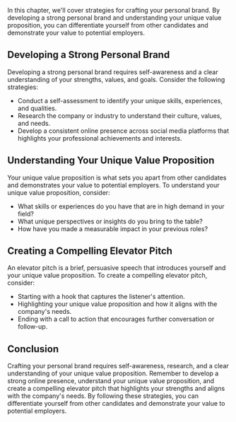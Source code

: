 
In this chapter, we'll cover strategies for crafting your personal brand. By developing a strong personal brand and understanding your unique value proposition, you can differentiate yourself from other candidates and demonstrate your value to potential employers.

Developing a Strong Personal Brand
----------------------------------

Developing a strong personal brand requires self-awareness and a clear understanding of your strengths, values, and goals. Consider the following strategies:

* Conduct a self-assessment to identify your unique skills, experiences, and qualities.
* Research the company or industry to understand their culture, values, and needs.
* Develop a consistent online presence across social media platforms that highlights your professional achievements and interests.

Understanding Your Unique Value Proposition
-------------------------------------------

Your unique value proposition is what sets you apart from other candidates and demonstrates your value to potential employers. To understand your unique value proposition, consider:

* What skills or experiences do you have that are in high demand in your field?
* What unique perspectives or insights do you bring to the table?
* How have you made a measurable impact in your previous roles?

Creating a Compelling Elevator Pitch
------------------------------------

An elevator pitch is a brief, persuasive speech that introduces yourself and your unique value proposition. To create a compelling elevator pitch, consider:

* Starting with a hook that captures the listener's attention.
* Highlighting your unique value proposition and how it aligns with the company's needs.
* Ending with a call to action that encourages further conversation or follow-up.

Conclusion
----------

Crafting your personal brand requires self-awareness, research, and a clear understanding of your unique value proposition. Remember to develop a strong online presence, understand your unique value proposition, and create a compelling elevator pitch that highlights your strengths and aligns with the company's needs. By following these strategies, you can differentiate yourself from other candidates and demonstrate your value to potential employers.

